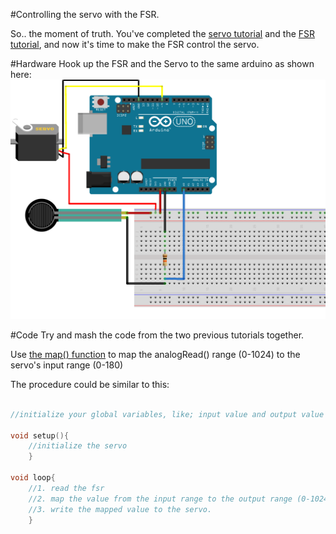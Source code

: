 #Controlling the servo with the FSR.

So.. the moment of truth. You've completed the [servo tutorial](https://www.arduino.cc/en/Tutorial/Sweep) and the [FSR tutorial](), and now it's time to make the FSR control the servo.

#Hardware
Hook up the FSR and the Servo to the same arduino as shown here:
![Servo and FSR together](servo+fsr.png)

#Code
Try and mash the code from the two previous tutorials together.

Use [the map() function](https://www.arduino.cc/reference/en/language/functions/math/map/) to map the analogRead() range (0-1024) to the servo's input range (0-180)

The procedure could be similar to this:

```c++

//initialize your global variables, like; input value and output value

void setup(){
	//initialize the servo
	}

void loop{
	//1. read the fsr
	//2. map the value from the input range to the output range (0-1024 -> 0-180)
	//3. write the mapped value to the servo. 
	}

```